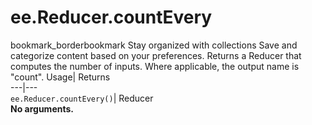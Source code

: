  
#  ee.Reducer.countEvery 
bookmark_borderbookmark Stay organized with collections  Save and categorize content based on your preferences. 
Returns a Reducer that computes the number of inputs. Where applicable, the output name is "count". 
Usage| Returns  
---|---  
`ee.Reducer.countEvery()`| Reducer  
**No arguments.**
